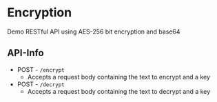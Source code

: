 # Encryption
Demo RESTful API using AES-256 bit encryption and base64

## API-Info

- POST - `/encrypt`
  - Accepts a request body containing the text to encrypt and a key
- POST - `/decrypt`
  - Accepts a request body containing the text to decrypt and a key
